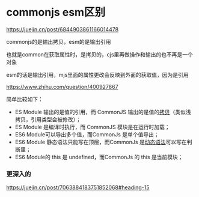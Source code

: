 # commonjs esm区别

https://juejin.cn/post/6844903861166014478

commonjs的是输出拷贝，esm的是输出引用

也就是common在获取属性时，是拷贝的，cjs里再做操作和输出的也不再是一个对象

esm的话是输出引用，mjs里面的属性更改会反映到外面的获取值，因为是引用





https://www.zhihu.com/question/400927867

简单比较如下：

- ES Module 输出的是值的引用，而 CommonJS 输出的是值的[拷贝](https://www.zhihu.com/search?q=拷贝&search_source=Entity&hybrid_search_source=Entity&hybrid_search_extra={"sourceType"%3A"answer"%2C"sourceId"%3A2469864759})（类似浅拷贝，引用类型会被修改）；
- ES Module 是编译时执行，而 CommonJS 模块是在运行时加载；
- ES6 Module可以导出多个值，而CommonJs 是单个值导出；
- ES6 Module 静态语法只能写在顶层，而CommonJs 是[动态语法](https://www.zhihu.com/search?q=动态语法&search_source=Entity&hybrid_search_source=Entity&hybrid_search_extra={"sourceType"%3A"answer"%2C"sourceId"%3A2469864759})可以写在判断里；
- ES6 Module的 this 是 undefined，而CommonJs 的 this 是当前模块；



### 更深入的

https://juejin.cn/post/7063884183751852068#heading-15



 